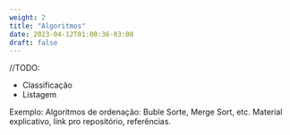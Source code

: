 ```yaml
---
weight: 2
title: "Algoritmos"
date: 2023-04-12T01:00:36-03:00
draft: false
---
```


//TODO:
* Classificação
* Listagem

Exemplo: Algoritmos de ordenação: Buble Sorte, Merge Sort, etc. Material explicativo, link pro repositório, referências.